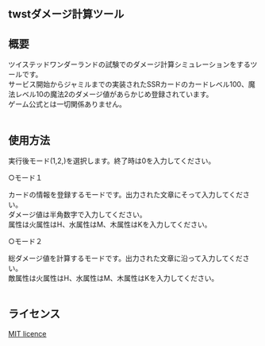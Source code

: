 ## twstダメージ計算ツール

概要
---
ツイステッドワンダーランドの試験でのダメージ計算シミュレーションをするツールです。<br>
サービス開始からジャミルまでの実装されたSSRカードのカードレベル100、魔法レベル10の魔法2のダメージ値があらかじめ登録されています。<br>
ゲーム公式とは一切関係ありません。<br>
<br>

使用方法<br>
---
実行後モード(1,2,)を選択します。終了時は0を入力してください。<br>

○モード１<br>

カードの情報を登録するモードです。出力された文章にそって入力してください。<br>
ダメージ値は半角数字で入力してください。<br>
属性は火属性はH、水属性はM、木属性はKを入力してください。<br>

○モード２<br>

総ダメージ値を計算するモードです。出力された文章に沿って入力してください。<br>
敵属性は火属性はH、水属性はM、木属性はKを入力してください。<br>
<br>

ライセンス<br>
---
[MIT licence](https://github.com/YuiTsubaki/twst_damage/blob/main/LICENSE)
